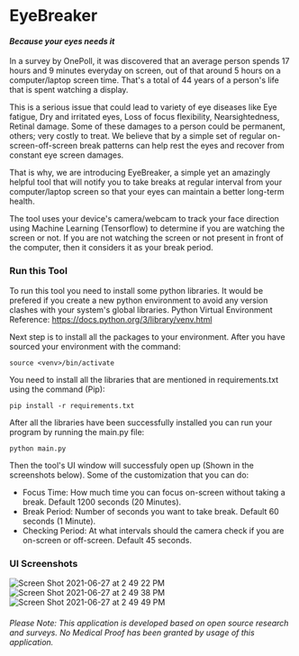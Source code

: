 # EyeBreaker
#### _Because your eyes needs it_

In a survey by OnePoll, it was discovered that an average person spends 17 hours and 9 minutes everyday on screen, out of that around 5 hours on a computer/laptop screen time. That\'s a total of 44 years of a person\'s life that is spent watching a display.

This is a serious issue that could lead to variety of eye diseases like Eye fatigue, Dry and irritated eyes, Loss of focus flexibility, Nearsightedness, Retinal damage.
Some of these damages to a person could be permanent, others; very costly to treat. We believe that by a simple set of regular on-screen-off-screen break patterns can help rest the eyes and recover from constant eye screen damages.

That is why, we are introducing EyeBreaker, a simple yet an amazingly helpful tool that will notify you to take breaks at regular interval from your computer/laptop screen so that your eyes can maintain a better long-term health.

The tool uses your device\'s camera/webcam to track your face direction using Machine Learning (Tensorflow) to determine if you are watching the screen or not. If you are not watching the screen or not present in front of the computer, then it considers it as your break period.

### Run this Tool
To run this tool you need to install some python libraries. It would be prefered if you create a new python environment to avoid any version clashes with your system's global libraries.
Python Virtual Environment Reference: https://docs.python.org/3/library/venv.html

Next step is to install all the packages to your environment. After you have sourced your environment with the command:
```
source <venv>/bin/activate
```
You need to install all the libraries that are mentioned in requirements.txt using the command (Pip):
```
pip install -r requirements.txt
```
After all the libraries have been successfully installed you can run your program by running the main.py file:
```
python main.py
```

Then the tool's UI window will successfuly open up (Shown in the screenshots below).
Some of the customization that you can do:
 - Focus Time: How much time you can focus on-screen without taking a break. Default 1200 seconds (20 Minutes).
 - Break Period: Number of seconds you want to take break. Default 60 seconds (1 Minute).
 - Checking Period: At what intervals should the camera check if you are on-screen or off-screen. Default 45 seconds.


### UI Screenshots
![Screen Shot 2021-06-27 at 2 49 22 PM](https://user-images.githubusercontent.com/15246084/123539543-ef30a000-d757-11eb-88ac-3c4e8c52f14a.png)
![Screen Shot 2021-06-27 at 2 49 38 PM](https://user-images.githubusercontent.com/15246084/123539548-f35cbd80-d757-11eb-8460-c5d44d2d96df.png)
![Screen Shot 2021-06-27 at 2 49 49 PM](https://user-images.githubusercontent.com/15246084/123539552-f5bf1780-d757-11eb-9d8a-34a68d9c066a.png)


###### Please Note: This application is developed based on open source research and surveys. No Medical Proof has been granted by usage of this application.
